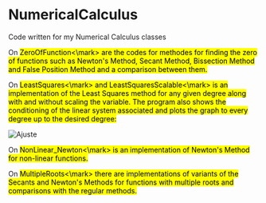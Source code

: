 # NumericalCalculus
Code written for my Numerical Calculus classes

On <mark>ZeroOfFunction<\mark> are the codes for methodes for finding the zero of functions such as Newton's Method, Secant Method,
Bissection Method and False Position Method and a comparison between them.

On <mark>LeastSquares<\mark> and <mark>LeastSquaresScalable<\mark> is an implementation of the Least Squares method for any given degree along with and without
scaling the variable. The program also shows the conditioning of the linear system associated and plots the graph to every degree up to the desired degree:

![Ajuste](https://user-images.githubusercontent.com/122649765/232259617-783308b4-e457-458a-9784-6496ebcbf88b.png)

On <mark>NonLinear_Newton<\mark> is an implementation of Newton's Method for non-linear functions.

On <mark>MultipleRoots<\mark> there are implementations of variants of the Secants and Newton's Methods for functions with multiple roots and comparisons with the
regular methods.
